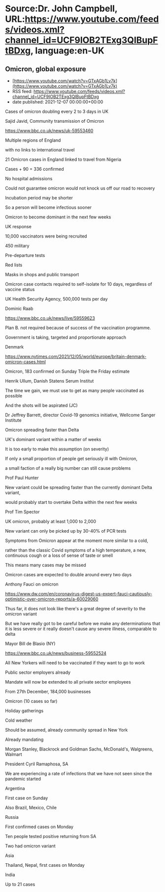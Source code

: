 # Source:Dr. John Campbell, URL:https://www.youtube.com/feeds/videos.xml?channel_id=UCF9IOB2TExg3QIBupFtBDxg, language:en-UK

## Omicron, global exposure
 - [https://www.youtube.com/watch?v=GTxAGb1Lv7k](https://www.youtube.com/watch?v=GTxAGb1Lv7k)
 - RSS feed: https://www.youtube.com/feeds/videos.xml?channel_id=UCF9IOB2TExg3QIBupFtBDxg
 - date published: 2021-12-07 00:00:00+00:00

Cases of omicron doubling every 2 to 3 days in UK

Sajid Javid, Community transmission of Omicron

https://www.bbc.co.uk/news/uk-59553460

Multiple regions of England

with no links to international travel

21 Omicron cases in England linked to travel from Nigeria

Cases + 90 = 336 confirmed

No hospital admissions

Could not guarantee omicron would not knock us off our road to recovery

Incubation period may be shorter

So a person will become infectious sooner

Omicron to become dominant in the next few weeks

UK response

10,000 vaccinators were being recruited

450 military

Pre-departure tests

Red lists

Masks in shops and public transport

Omicron case contacts required to self-isolate for 10 days, regardless of vaccine status

UK Health Security Agency, 500,000 tests per day

Dominic Raab

https://www.bbc.co.uk/news/live/59559623

Plan B. not required because of success of the vaccination programme. 

Government is taking, targeted and proportionate approach

Denmark

https://www.nytimes.com/2021/12/05/world/europe/britain-denmark-omicron-cases.html

Omicron, 183 confirmed on Sunday
Triple the Friday estimate

Henrik Ullum, Danish Statens Serum Institut

The time we gain, we must use to get as many people vaccinated as possible

And the shots will be aspirated (JC)

Dr Jeffrey Barrett, director Covid-19 genomics initiative, Wellcome Sanger Institute

Omicron spreading faster than Delta

UK's dominant variant within a matter of weeks

It is too early to make this assumption (on severity)

If only a small proportion of people get seriously ill with Omicron,

a small faction of a really big number can still cause problems

Prof Paul Hunter

New variant could be spreading faster than the currently dominant Delta variant,

would probably start to overtake Delta within the next few weeks

Prof Tim Spector

UK omicron, probably at least 1,000 to 2,000

New variant can only be picked up by 30-40% of PCR tests

Symptoms from Omicron appear at the moment more similar to a cold, 

rather than the classic Covid symptoms of a high temperature, a new, continuous cough or a loss of sense of taste or smell

This means many cases may be missed

Omicron cases are expected to double around every two days

Anthony Fauci on omicron

https://www.dw.com/en/coronavirus-digest-us-expert-fauci-cautiously-optimistic-over-omicron-reports/a-60029060

Thus far, it does not look like there's a great degree of severity to the omicron variant

But we have really got to be careful before we make any determinations that it is less severe or it really doesn't cause any severe illness, comparable to delta

Mayor Bill de Blasio (NY)

https://www.bbc.co.uk/news/business-59552524

All New Yorkers will need to be vaccinated if they want to go to work

Public sector employers already

Mandate will now be extended to all private sector employees

From 27th December, 184,000 businesses

Omicron (10 cases so far)

Holiday gatherings

Cold weather

Should be assumed, already community spread in New York

Already mandating

Morgan Stanley, Blackrock and Goldman Sachs, McDonald's, Walgreens, Walmart

President Cyril Ramaphosa, SA

We are experiencing a rate of infections that we have not seen since the pandemic started

Argentina

First case on Sunday

Also Brazil, Mexico, Chile

Russia

First confirmed cases on Monday

Ten people tested positive returning from SA

Two had omicron variant

Asia

Thailand, Nepal, first cases on Monday

India

Up to 21 cases

